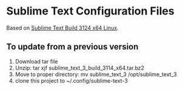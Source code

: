 # Sublime Text Configuration Files

Based on [Sublime Text Build 3124 x64 Linux](https://www.sublimetext.com/3).

## To update from a previous version
1. Download tar file
2. Unzip: tar xjf sublime_text_3_build_3114_x64.tar.bz2
3. Move to proper directory: mv sublime_text_3 /opt/sublime_text_3
4. clone this project to ~/.config/sublime-text-3
